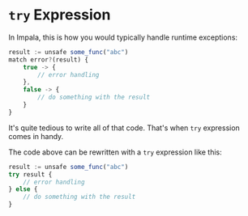 # `try` Expression
In Impala, this is how you would typically handle runtime exceptions:
```js
result := unsafe some_func("abc")
match error?(result) {
    true -> {
        // error handling
    },
    false -> {
        // do something with the result
    }
}
```
It's quite tedious to write all of that code. That's when `try` expression comes in handy.

The code above can be rewritten with a `try` expression like this:
```js
result := unsafe some_func("abc")
try result {
    // error handling
} else {
    // do something with the result
}
```

